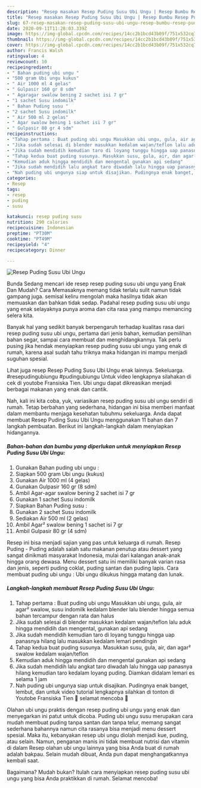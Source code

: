 ```yaml
---
description: "Resep masakan Resep Puding Susu Ubi Ungu | Resep Bumbu Resep Puding Susu Ubi Ungu Yang Menggugah Selera"
title: "Resep masakan Resep Puding Susu Ubi Ungu | Resep Bumbu Resep Puding Susu Ubi Ungu Yang Menggugah Selera"
slug: 67-resep-masakan-resep-puding-susu-ubi-ungu-resep-bumbu-resep-puding-susu-ubi-ungu-yang-menggugah-selera
date: 2020-09-11T11:28:03.339Z
image: https://img-global.cpcdn.com/recipes/14cc2b1bcd43b09f/751x532cq70/resep-puding-susu-ubi-ungu-foto-resep-utama.jpg
thumbnail: https://img-global.cpcdn.com/recipes/14cc2b1bcd43b09f/751x532cq70/resep-puding-susu-ubi-ungu-foto-resep-utama.jpg
cover: https://img-global.cpcdn.com/recipes/14cc2b1bcd43b09f/751x532cq70/resep-puding-susu-ubi-ungu-foto-resep-utama.jpg
author: Francis Walsh
ratingvalue: 4
reviewcount: 10
recipeingredient:
- " Bahan puding ubi ungu "
- "500 gram Ubi ungu kukus"
- " Air 1000 ml 4 gelas"
- " Gulpasir 160 gr 8 sdm"
- " Agaragar swalow bening 2 sachet isi 7 gr"
- "1 sachet Susu indomilk"
- " Bahan Puding susu "
- "2 sachet Susu indomilk"
- " Air 500 ml 2 gelas"
- " Agar swalow bening 1 sachet isi 7 gr"
- " Gulpasir 80 gr 4 sdm"
recipeinstructions:
- "Tahap pertama : Buat puding ubi ungu Masukkan ubi ungu, gula, air agar² swalow, susu indomilk kedalam blender lalu blender hingga semua bahan tercampur dengan rata dan halus"
- "Jika sudah selesai di blender masukkan kedalam wajan/teflon lalu aduk hingga mendidih dan mengental, gunakan api sedang"
- "Jika sudah mendidih kemudian taro di loyang tunggu hingga uap panasnya hilang lalu masukkan kedalam lemari pendingin"
- "Tahap kedua buat puding susunya. Masukkan susu, gula, air, dan agar² swalow kedalam wajan/teflon"
- "Kemudian aduk hingga mendidih dan mengental gunakan api sedang"
- "Jika sudah mendidih lalu angkat taro diwadah lalu hingga uap panasnya hilang kemudian taro kedalam loyang puding. Diamkan didalam lemari es selama 1 jam"
- "Nah puding ubi ungunya siap untuk disajikan. Pudingnya enak banget, lembut, dan untuk video tutorial lengkapnya silahkan di tonton di Youtobe Fransiska Tien 🙂 selamat mencoba 🙏"
categories:
- Resep
tags:
- resep
- puding
- susu

katakunci: resep puding susu 
nutrition: 290 calories
recipecuisine: Indonesian
preptime: "PT30M"
cooktime: "PT49M"
recipeyield: "4"
recipecategory: Dinner

---
```



![Resep Puding Susu Ubi Ungu](https://img-global.cpcdn.com/recipes/14cc2b1bcd43b09f/751x532cq70/resep-puding-susu-ubi-ungu-foto-resep-utama.jpg)

Bunda Sedang mencari ide resep resep puding susu ubi ungu yang Enak Dan Mudah? Cara Memasaknya memang tidak terlalu sulit namun tidak gampang juga. semisal keliru mengolah maka hasilnya tidak akan memuaskan dan bahkan tidak sedap. Padahal resep puding susu ubi ungu yang enak selayaknya punya aroma dan cita rasa yang mampu memancing selera kita.

Banyak hal yang sedikit banyak berpengaruh terhadap kualitas rasa dari resep puding susu ubi ungu, pertama dari jenis bahan, kemudian pemilihan bahan segar, sampai cara membuat dan menghidangkannya. Tak perlu pusing jika hendak menyiapkan resep puding susu ubi ungu yang enak di rumah, karena asal sudah tahu triknya maka hidangan ini mampu menjadi suguhan spesial.

Lihat juga resep Resep Puding Susu Ubi Ungu enak lainnya. Sekeluarga. #resepudingubiungu #pudingubiungu Untuk video lengkapnya silahakan di cek di youtobe Fransiska Tien. Ubi ungu dapat dikreasikan menjadi berbagai makanan yang enak dan cantik.


Nah, kali ini kita coba, yuk, variasikan resep puding susu ubi ungu sendiri di rumah. Tetap berbahan yang sederhana, hidangan ini bisa memberi manfaat dalam membantu menjaga kesehatan tubuhmu sekeluarga. Anda dapat membuat Resep Puding Susu Ubi Ungu menggunakan 11 bahan dan 7 langkah pembuatan. Berikut ini langkah-langkah dalam menyiapkan hidangannya.

<!--inarticleads1-->

##### Bahan-bahan dan bumbu yang diperlukan untuk menyiapkan Resep Puding Susu Ubi Ungu:

1. Gunakan  Bahan puding ubi ungu :
1. Siapkan 500 gram Ubi ungu (kukus)
1. Gunakan  Air 1000 ml (4 gelas)
1. Gunakan  Gulpasir 160 gr (8 sdm)
1. Ambil  Agar-agar swalow bening 2 sachet isi 7 gr
1. Gunakan 1 sachet Susu indomilk
1. Siapkan  Bahan Puding susu :
1. Gunakan 2 sachet Susu indomilk
1. Sediakan  Air 500 ml (2 gelas)
1. Ambil  Agar² swalow bening 1 sachet isi 7 gr
1. Ambil  Gulpasir 80 gr (4 sdm)


Resep ini bisa menjadi sajian yang pas untuk keluarga di rumah. Resep Puding - Puding adalah salah satu makanan penutup atau dessert yang sangat dinikmati masyarakat Indonesia, mulai dari kalangan anak-anak hingga orang dewasa. Menu dessert satu ini memiliki banyak varian rasa dan jenis, seperti puding coklat, puding santan dan puding lapis. Cara membuat puding ubi ungu : Ubi ungu dikukus hingga matang dan lunak. 

<!--inarticleads2-->

##### Langkah-langkah membuat Resep Puding Susu Ubi Ungu:

1. Tahap pertama : Buat puding ubi ungu Masukkan ubi ungu, gula, air agar² swalow, susu indomilk kedalam blender lalu blender hingga semua bahan tercampur dengan rata dan halus
1. Jika sudah selesai di blender masukkan kedalam wajan/teflon lalu aduk hingga mendidih dan mengental, gunakan api sedang
1. Jika sudah mendidih kemudian taro di loyang tunggu hingga uap panasnya hilang lalu masukkan kedalam lemari pendingin
1. Tahap kedua buat puding susunya. Masukkan susu, gula, air, dan agar² swalow kedalam wajan/teflon
1. Kemudian aduk hingga mendidih dan mengental gunakan api sedang
1. Jika sudah mendidih lalu angkat taro diwadah lalu hingga uap panasnya hilang kemudian taro kedalam loyang puding. Diamkan didalam lemari es selama 1 jam
1. Nah puding ubi ungunya siap untuk disajikan. Pudingnya enak banget, lembut, dan untuk video tutorial lengkapnya silahkan di tonton di Youtobe Fransiska Tien 🙂 selamat mencoba 🙏


Olahan ubi ungu praktis dengan resep puding ubi ungu yang enak dan menyegarkan ini patut untuk dicoba. Puding ubi ungu susu merupakan cara mudah membuat puding tanpa santan dan tanpa telur, memang sangat sederhana bahannya namun cita rasanya bisa menjadi menu dessert spesial. Maka itu, kebanyakan resep ubi ungu diolah menjadi kue, puding, atau selain. Namun, penganan manis ini tidak membuat nutrisi dan vitamin di dalam Resep olahan ubi ungu lainnya yang bisa Anda buat di rumah adalah bakpau. Selain mudah dibuat, Anda pun dapat menghangatkannya kembali saat. 

Bagaimana? Mudah bukan? Itulah cara menyiapkan resep puding susu ubi ungu yang bisa Anda praktikkan di rumah. Selamat mencoba!
